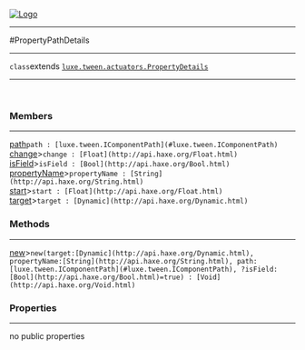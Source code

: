 
[![Logo](../../../../images/logo.png)](../../../../api/index.html)

---



#PropertyPathDetails



---

`class`extends <code><span>[luxe.tween.actuators.PropertyDetails]()</span></code>
<span class="meta">

</span>


---

&nbsp;
&nbsp;

<h3>Members</h3> <hr/><span class="member apipage">
            <a name="path"><a class="lift" href="#path">path</a></a><code class="signature apipage">path : [luxe.tween.IComponentPath](#luxe.tween.IComponentPath)</code><br/></span>
        <span class="small_desc_flat"></span><span class="member apipage">
            <a name="change"><a class="lift" href="#change">change</a></a><a title="inherited from luxe.tween.actuators.PropertyDetails" class="tooltip inherited">&gt;</a><code class="signature apipage">change : [Float](http://api.haxe.org/Float.html)</code><br/></span>
        <span class="small_desc_flat"></span><span class="member apipage">
            <a name="isField"><a class="lift" href="#isField">isField</a></a><a title="inherited from luxe.tween.actuators.PropertyDetails" class="tooltip inherited">&gt;</a><code class="signature apipage">isField : [Bool](http://api.haxe.org/Bool.html)</code><br/></span>
        <span class="small_desc_flat"></span><span class="member apipage">
            <a name="propertyName"><a class="lift" href="#propertyName">propertyName</a></a><a title="inherited from luxe.tween.actuators.PropertyDetails" class="tooltip inherited">&gt;</a><code class="signature apipage">propertyName : [String](http://api.haxe.org/String.html)</code><br/></span>
        <span class="small_desc_flat"></span><span class="member apipage">
            <a name="start"><a class="lift" href="#start">start</a></a><a title="inherited from luxe.tween.actuators.PropertyDetails" class="tooltip inherited">&gt;</a><code class="signature apipage">start : [Float](http://api.haxe.org/Float.html)</code><br/></span>
        <span class="small_desc_flat"></span><span class="member apipage">
            <a name="target"><a class="lift" href="#target">target</a></a><a title="inherited from luxe.tween.actuators.PropertyDetails" class="tooltip inherited">&gt;</a><code class="signature apipage">target : [Dynamic](http://api.haxe.org/Dynamic.html)</code><br/></span>
        <span class="small_desc_flat"></span>

<h3>Methods</h3> <hr/><span class="method apipage">
            <a name="new"><a class="lift" href="#new">new</a></a><a title="inherited from luxe.tween.actuators.PropertyDetails" class="tooltip inherited">&gt;</a><code class="signature apipage">new(target:<span>[Dynamic](http://api.haxe.org/Dynamic.html)</span>, propertyName:<span>[String](http://api.haxe.org/String.html)</span>, path:<span>[luxe.tween.IComponentPath](#luxe.tween.IComponentPath)</span>, ?isField:<span>[Bool](http://api.haxe.org/Bool.html)=true</span>) : [Void](http://api.haxe.org/Void.html)</code><br/><span class="small_desc_flat"></span>
        </span>
    

<h3>Properties</h3> <hr/>no public properties

&nbsp;
&nbsp;
&nbsp;